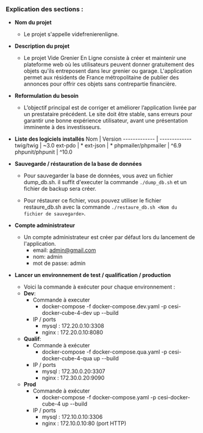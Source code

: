 
### Explication des sections :
- **Nom du projet**
    - Le projet s'appelle videfrenierenligne.

- **Description du projet**
    - Le projet Vide Grenier En Ligne consiste à créer et maintenir une plateforme web où les utilisateurs peuvent donner gratuitement des objets qu'ils entreposent dans leur grenier ou garage. L'application permet aux résidents de France métropolitaine de publier des annonces pour offrir ces objets sans contrepartie financière.
    
- **Reformulation du besoin**
    - L’objectif principal est de corriger et améliorer l’application livrée par un prestataire précédent. Le site doit être stable, sans erreurs pour garantir une bonne expérience utilisateur, avant une présentation imminente à des investisseurs.

- **Liste des logiciels installés**
    Nom  | Version
    ------------- | -------------
    twig/twig  | ~3.0
    ext-pdo  | *
    ext-json  | *
    phpmailer/phpmailer  | ^6.9
    phpunit/phpunit  | ^10.0

- **Sauvegarde / réstauration de la base de données**
    - Pour sauvegarder la base de données, vous avez un fichier dump_db.sh.
    il suffit d'executer la commande `./dump_db.sh` et un fichier de backup sera créer.

    - Pour réstaurer ce fichier, vous pouvez utiliser le fichier restaure_db.sh avec la commande `./restaure_db.sh <Nom du fichier de sauvegarde>`.

- **Compte administrateur**
    - Un compte administrateur est créer par défaut lors du lancement de l'application.
        - email: admin@gmail.com
        - nom: admin
        - mot de passe: admin

- **Lancer un environnement de test / qualification / production**
    - Voici la commande à exécuter pour chaque environnement : 
    - **Dev**:
        - Commande à executer
            - docker-compose -f docker-compose.dev.yaml -p cesi-docker-cube-4-dev up --build
        - IP / ports
            - mysql : 172.20.0.10:3308
            - nginx : 172.20.0.10:8080
    - **Qualif**:
        - Commande à exécuter
            - docker-compose -f docker-compose.qua.yaml -p cesi-docker-cube-4-qua up --build
        - IP / ports
            - mysql : 172.30.0.20:3307
            - nginx : 172.30.0.20:9090
    - **Prod**
        - Commande à exécuter
            - docker-compose -f docker-compose.yaml -p cesi-docker-cube-4 up --build
        - IP / ports
            - mysql : 172.10.0.10:3306
            - nginx : 172.10.0.10:80 (port HTTP)